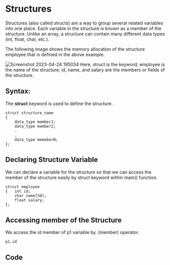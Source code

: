 # Structures
Structures (also called structs) are a way to group several related variables into one place. Each variable in the structure is known as a member of the structure. Unlike an array, a structure can contain many different data types (int, float, char, etc.).

The following image shows the memory allocation of the structure employee that is defined in the above example.

![Screenshot 2023-04-24 195034](https://user-images.githubusercontent.com/113619312/234025299-27dc703e-719f-47b9-bd9c-4c99c10e3885.png)
Here, struct is the keyword; employee is the name of the structure; id, name, and salary are the members or fields of the structure. 

## __Syntax:__
The __struct__ keyword is used to define the structure.
```
struct structure_name   
{  
    data_type member1;  
    data_type member2;  
    .  
    .  
    data_type memeberN;  
};  
```
## __Declaring Structure Variable__
We can declare a variable for the structure so that we can access the member of the structure easily by struct keyword within main() function.
```
struct employee  
{   int id;  
    char name[50];  
    float salary;  
};  
```

## __Accessing member of the Structure__
We access the id member of p1 variable by. (member) operator.
```
p1.id  
```
## __Code__
```

